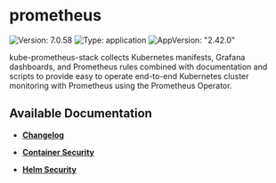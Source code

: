 # prometheus

![Version: 7.0.58](https://img.shields.io/badge/Version-7.0.58-informational?style=flat-square) ![Type: application](https://img.shields.io/badge/Type-application-informational?style=flat-square) ![AppVersion: "2.42.0"](https://img.shields.io/badge/AppVersion-"2.42.0"-informational?style=flat-square)

kube-prometheus-stack collects Kubernetes manifests, Grafana dashboards, and Prometheus rules combined with documentation and scripts to provide easy to operate end-to-end Kubernetes cluster monitoring with Prometheus using the Prometheus Operator.

## Available Documentation

- [**Changelog**](CHANGELOG)

- [**Container Security**](container-security)

- [**Helm Security**](helm-security)


